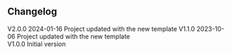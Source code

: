 ## Changelog  
V2.0.0 2024-01-16 Project updated with the new template 
V1.1.0 2023-10-06 Project updated with the new template  
V1.0.0 Initial version  
